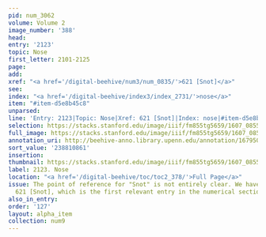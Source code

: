 ```yaml
---
pid: num_3062
volume: Volume 2
image_number: '388'
head:
entry: '2123'
topic: Nose
first_letter: 2101-2125
page:
add:
xref: "<a href='/digital-beehive/num3/num_0835/'>621 [Snot]</a>"
see:
index: "<a href='/digital-beehive/index3/index_2731/'>nose</a>"
item: "#item-d5e8b45c8"
unparsed:
line: 'Entry: 2123|Topic: Nose|Xref: 621 [Snot]|Index: nose|#item-d5e8b45c8'
selection: https://stacks.stanford.edu/image/iiif/fm855tg5659/1607_0855/880,861,2724,341/full/0/default.jpg
full_image: https://stacks.stanford.edu/image/iiif/fm855tg5659/1607_0855/full/full/0/default.jpg
annotation_uri: http://beehive-anno.library.upenn.edu/annotation/1679504413741
sort_value: '238810861'
insertion:
thumbnail: https://stacks.stanford.edu/image/iiif/fm855tg5659/1607_0855/880,861,600,180/250,/0/default.jpg
label: 2123. Nose
location: "<a href='/digital-beehive/toc/toc2_378/'>Full Page</a>"
issue: The point of reference for "Snot" is not entirely clear. We have linked to
  621 [Snot], which is the first relevant entry in the numerical section of the Alvearium.
also_in_entry:
order: '127'
layout: alpha_item
collection: num9
---
```

